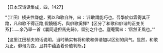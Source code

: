 【日本汉诗话集成，四，1427】

“（江田）桢夫性謙虚，獨以和歌自許，曰：‘非敢謂能巧也。吾學於似雲得其正路，凡和歌不得正路,假饒極巧，與俳歌奚擇?【区分了和歌和俳谐的正变关系】’……余乃舉一首《曩同遊但馬先歸》，留别之什也。廬菴驚曰：‘居然正風也。’”

【这里江田桢夫的话说明，当时确实有将和歌和俳谐加以区别的风气。显然，和歌为正，俳谐为变，且其中蕴涵着价值判断。】

